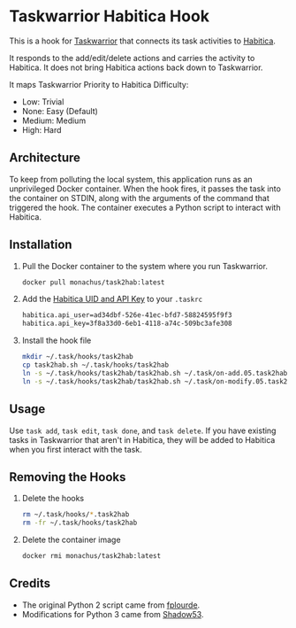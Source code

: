 # Taskwarrior Habitica Hook

This is a hook for [Taskwarrior](https://taskwarrior.com) that connects its task
activities to [Habitica](https://habitica.com).

It responds to the add/edit/delete actions and carries the activity to Habitica. It does not bring Habitica actions back down to Taskwarrior.

It maps Taskwarrior Priority to Habitica Difficulty:

- Low: Trivial
- None: Easy (Default)
- Medium: Medium
- High: Hard

## Architecture

To keep from polluting the local system, this application runs as an unprivileged Docker container. When the hook fires, it passes the task into the container on STDIN, along with the arguments of the command that triggered the hook. The container executes a Python script to interact with Habitica.

## Installation

1. Pull the Docker container to the system where you run Taskwarrior.

    ```bash
    docker pull monachus/task2hab:latest
    ```

2. Add the [Habitica UID and API Key](https://habitica.com/user/settings/api) to your `.taskrc`

    ```bash
    habitica.api_user=ad34dbf-526e-41ec-bfd7-58824595f9f3
    habitica.api_key=3f8a33d0-6eb1-4118-a74c-509bc3afe308
    ```

3. Install the hook file

    ```bash
    mkdir ~/.task/hooks/task2hab
    cp task2hab.sh ~/.task/hooks/task2hab
    ln -s ~/.task/hooks/task2hab/task2hab.sh ~/.task/on-add.05.task2hab
    ln -s ~/.task/hooks/task2hab/task2hab.sh ~/.task/on-modify.05.task2hab
    ```

## Usage

Use `task add`, `task edit`, `task done`, and `task delete`. If you have existing tasks in Taskwarrior that aren't in Habitica, they will be added to Habitica when you first interact with the task.

## Removing the Hooks

1. Delete the hooks

    ```bash
    rm ~/.task/hooks/*.task2hab
    rm -fr ~/.task/hooks/task2hab
    ```

2. Delete the container image

    ```bash
    docker rmi monachus/task2hab:latest
    ```

## Credits

- The original Python 2 script came from [fplourde](https://github.com/fplourde/Taskwarrior-habitica-hooks).
- Modifications for Python 3 came from [Shadow53](https://github.com/fplourde/Taskwarrior-habitica-hooks/pull/12).
